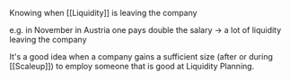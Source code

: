 Knowing when [[Liquidity]] is leaving the company

e.g. in November in Austria one pays double the salary -> a lot of liquidity leaving the company

It's a good idea when a company gains a sufficient size (after or during [[Scaleup]]) to employ someone that is good at Liquidity Planning.
